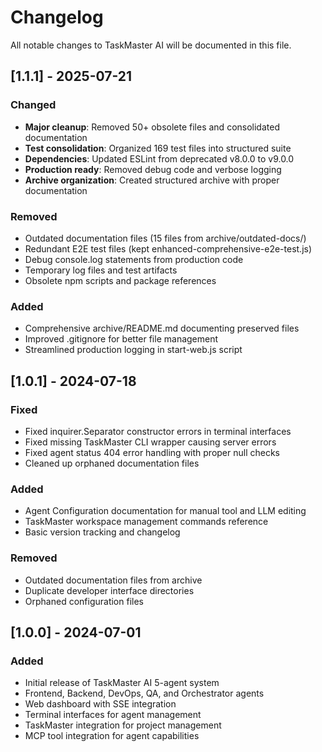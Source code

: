 # Changelog

All notable changes to TaskMaster AI will be documented in this file.

## [1.1.1] - 2025-07-21

### Changed
- **Major cleanup**: Removed 50+ obsolete files and consolidated documentation
- **Test consolidation**: Organized 169 test files into structured suite  
- **Dependencies**: Updated ESLint from deprecated v8.0.0 to v9.0.0
- **Production ready**: Removed debug code and verbose logging
- **Archive organization**: Created structured archive with proper documentation

### Removed
- Outdated documentation files (15 files from archive/outdated-docs/)
- Redundant E2E test files (kept enhanced-comprehensive-e2e-test.js)
- Debug console.log statements from production code
- Temporary log files and test artifacts
- Obsolete npm scripts and package references

### Added
- Comprehensive archive/README.md documenting preserved files
- Improved .gitignore for better file management
- Streamlined production logging in start-web.js script

## [1.0.1] - 2024-07-18

### Fixed
- Fixed inquirer.Separator constructor errors in terminal interfaces
- Fixed missing TaskMaster CLI wrapper causing server errors
- Fixed agent status 404 error handling with proper null checks
- Cleaned up orphaned documentation files

### Added
- Agent Configuration documentation for manual tool and LLM editing
- TaskMaster workspace management commands reference
- Basic version tracking and changelog

### Removed
- Outdated documentation files from archive
- Duplicate developer interface directories
- Orphaned configuration files

## [1.0.0] - 2024-07-01

### Added
- Initial release of TaskMaster AI 5-agent system
- Frontend, Backend, DevOps, QA, and Orchestrator agents
- Web dashboard with SSE integration
- Terminal interfaces for agent management
- TaskMaster integration for project management
- MCP tool integration for agent capabilities
